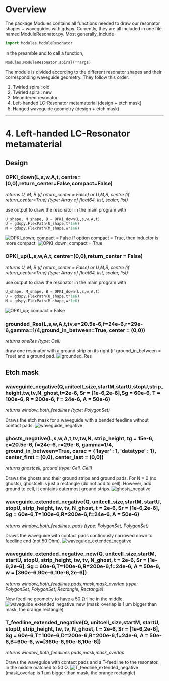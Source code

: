 # Overview
The package Modules contains all functions needed to draw our resonator shapes + waveguides with gdspy.
Currently, they are all included in one file named ModuleResonator.py.
Most generally, include
```python
import Modules.ModuleResonator
```
in the preamble and to call a function,
```python
Modules.ModuleResonator.spiral(**args)
```
The module is divided according to the different resonator shapes and their corresponding waveguide geometry. They follow this order:
1. Twirled spiral: old
2. Twirled spiral: new
3. Meandered resonator
4. Left-handed LC-Resonator metamaterial (design + etch mask)
5. Hanged waveguide geometry (design + etch mask)

___

# 4. Left-handed LC-Resonator metamaterial
## Design
### OPKI_down(L,s,w,A,t, centre=(0,0),return_center=False,compact=False)

_returns U, M, B (if return_center = False) or U,M,B, centre (if return_center=True) (type: Array of float64, list, scalar,  list)_

use output to draw the resonator in the main program with
```python
U_shape, M_shape, B = OPKI_down(L,s,w,A,t)
U = gdspy.FlexPath(U_shape,t*1e6)
M = gdspy.FlexPath(M_shape,w*1e6)
```
![OPKI_down; compact = False](https://github.com/HQClabo/HighKineticInductanceMetamaterials/blob/main/Modules/pictures/OPKI_down_compact_false.png)
If option compact = True, then inductor is more compact:
![OPKI_down; compact = True](https://github.com/HQClabo/HighKineticInductanceMetamaterials/blob/main/Modules/pictures/OPKI_down_compact_true.png)

### OPKI_up(L,s,w,A,t, centre=(0,0),return_center = False)
_returns U, M, B (if return_center = False) or U,M,B, centre (if return_center=True) (type: Array of float64, list, scalar,  list)_

use output to draw the resonator in the main program with
```python
U_shape, M_shape, B = OPKI_down(L,s,w,A,t)
U = gdspy.FlexPath(U_shape,t*1e6)
M = gdspy.FlexPath(M_shape,w*1e6)
```
![OPKI_up; compact = False](https://github.com/HQClabo/HighKineticInductanceMetamaterials/blob/main/Modules/pictures/OPKI_up_compact_false.png)

### grounded_Res(L,s,w,A,t,tv,e=20.5e-6,f=24e-6,r=29e-6,gamma=1/4,ground_in_between=True, center = (0,0))

_returns oneRes (type: Cell)_

draw one resonator with a ground strip on its right (if ground_in_between = True) and a ground pad.
![grounded_Res](https://github.com/HQClabo/HighKineticInductanceMetamaterials/blob/main/Modules/pictures/grounded_Res.png)

## Etch mask
### waveguide_negative(Q,unitcell_size,startM,startU,stopU,strip_height,tw,tv,N_ghost,t=2e-6, Sr = [1e-6,2e-6],Sg = 60e-6, T = 100e-6, R = 200e-6, f = 24e-6, A = 50e-6)

_returns window_both_feedlines (type: PolygonSet)_

Draws the etch mask for a waveguide with a bended feedline without contact pads.
![waveguide_negative](https://github.com/HQClabo/HighKineticInductanceMetamaterials/blob/main/Modules/pictures/waveguide_negative.png)

### ghosts_negative(L,s,w,A,t,tv,tw,N, strip_height, tg = 15e-6, e=20.5e-6, f=24e-6, r=29e-6, gamma=1/4, ground_in_between=True, carac = {'layer' :  1, 'datatype' : 1}, center_first = (0,0), center_last = (0,0))

_returns ghostcell, ground (type: Cell, Cell)_

Draws the ghosts and their ground strips and ground pads. For N = 0 (no ghosts), ghostcell is just a rectangle (do not add to cell). However, add ground to cell, it contains outermost ground strips.
![ghosts_negative](https://github.com/HQClabo/HighKineticInductanceMetamaterials/blob/main/Modules/pictures/ghosts_negative.png)

### waveguide_extended_negative(Q, unitcell_size,startM, startU, stopU, strip_height, tw, tv, N_ghost, t = 2e-6, Sr = [1e-6,2e-6], Sg = 60e-6,T=100e-6,R=200e-6,f=24e-6, A = 50e-6)

_returns window_both_feedlines, pads (type: PolygonSet, PolygonSet)_

Draws the waveguide with contact pads continously narrowed down to feedline end (not 50 Ohm).
![waveguide_extended_negative](https://github.com/HQClabo/HighKineticInductanceMetamaterials/blob/main/Modules/pictures/waveguide_extended_negative.png)

### waveguide_extended_negative_new(Q, unitcell_size,startM, startU, stopU, strip_height, tw, tv, N_ghost, t = 2e-6, Sr = [1e-6,2e-6], Sg = 60e-6,T=100e-6,R=200e-6,f=24e-6, A = 50e-6, w = [360e-6,90e-6,10e-6,2e-6])

_returns window_both_feedlines,pads,mask,mask_overlap (type: PolygonSet, PolygonSet, Rectangle, Rectangle)_

New feedline geometry to have a 50 Ω-line in the middle.
![waveguide_extended_negative_new](https://github.com/HQClabo/HighKineticInductanceMetamaterials/blob/main/Modules/pictures/waveguide_extended_negative_new.png)
(mask_overlap is 1 μm bigger than mask, the orange rectangle)

### T_feedline_extended_negative(Q, unitcell_size,startM, startU, stopU, strip_height, tw, tv, N_ghost, t = 2e-6, Sr = [1e-6,2e-6], Sg = 60e-6,T=100e-6,D=200e-6,R=200e-6,f=24e-6, A = 50e-6,B=60e-6, w=[360e-6,90e-6,10e-6])

_returns window_both_feedlines,pads,mask,mask_overlap_

Draws the waveguide with contact pads and a T-feedline to the resonator. In the middle matched to 50 Ω.
![T_feedline_extended_negative](https://github.com/HQClabo/HighKineticInductanceMetamaterials/blob/main/Modules/pictures/T_feedline_extended_negative.png)
(mask_overlap is 1 μm bigger than mask, the orange rectangle)